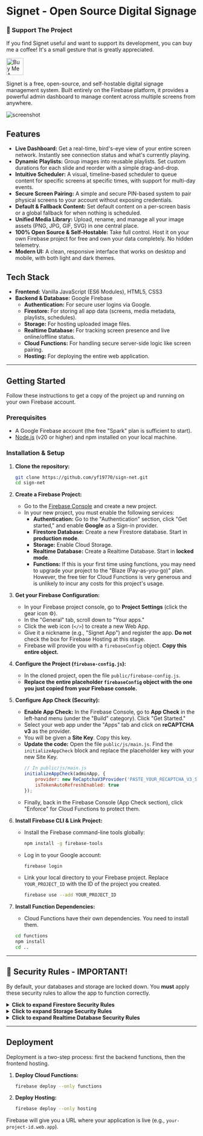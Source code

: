 # Signet - Open Source Digital Signage



### 💖 Support The Project

If you find Signet useful and want to support its development, you can buy me a coffee! It's a small gesture that is greatly appreciated.

<a href="https://buymeacoffee.com/osfy">
  <img src="https://cdn.buymeacoffee.com/buttons/v2/default-yellow.png" alt="Buy Me A Coffee" height="45">
</a>

Signet is a free, open-source, and self-hostable digital signage management system. Built entirely on the Firebase platform, it provides a powerful admin dashboard to manage content across multiple screens from anywhere.

![screenshot](https://firebasestorage.googleapis.com/v0/b/signet-osfy.firebasestorage.app/o/screenshot.png?alt=media&token=7ae6fc20-b9ca-4312-8bdb-685a07062243)

## Features

-   **Live Dashboard:** Get a real-time, bird's-eye view of your entire screen network. Instantly see connection status and what's currently playing.
-   **Dynamic Playlists:** Group images into reusable playlists. Set custom durations for each slide and reorder with a simple drag-and-drop.
-   **Intuitive Scheduler:** A visual, timeline-based scheduler to queue content for specific screens at specific times, with support for multi-day events.
-   **Secure Screen Pairing:** A simple and secure PIN-based system to pair physical screens to your account without exposing credentials.
-   **Default & Fallback Content:** Set default content on a per-screen basis or a global fallback for when nothing is scheduled.
-   **Unified Media Library:** Upload, rename, and manage all your image assets (PNG, JPG, GIF, SVG) in one central place.
-   **100% Open Source & Self-Hostable:** Take full control. Host it on your own Firebase project for free and own your data completely. No hidden telemetry.
-   **Modern UI:** A clean, responsive interface that works on desktop and mobile, with both light and dark themes.

## Tech Stack

-   **Frontend:** Vanilla JavaScript (ES6 Modules), HTML5, CSS3
-   **Backend & Database:** Google Firebase
    -   **Authentication:** For secure user logins via Google.
    -   **Firestore:** For storing all app data (screens, media metadata, playlists, schedules).
    -   **Storage:** For hosting uploaded image files.
    -   **Realtime Database:** For tracking screen presence and live online/offline status.
    -   **Cloud Functions:** For handling secure server-side logic like screen pairing.
    -   **Hosting:** For deploying the entire web application.

---

## Getting Started

Follow these instructions to get a copy of the project up and running on your own Firebase account.

### Prerequisites

-   A Google Firebase account (the free "Spark" plan is sufficient to start).
-   [Node.js](https://nodejs.org/) (v20 or higher) and npm installed on your local machine.

### Installation & Setup

1.  **Clone the repository:**
    ```bash
    git clone https://github.com/yf19770/sign-net.git
    cd sign-net
    ```

2.  **Create a Firebase Project:**
    -   Go to the [Firebase Console](https://console.firebase.google.com/) and create a new project.
    -   In your new project, you must enable the following services:
        -   **Authentication:** Go to the "Authentication" section, click "Get started," and enable **Google** as a Sign-in provider.
        -   **Firestore Database:** Create a new Firestore database. Start in **production mode**.
        -   **Storage:** Enable Cloud Storage.
        -   **Realtime Database:** Create a Realtime Database. Start in **locked mode**.
        -   **Functions:** If this is your first time using functions, you may need to upgrade your project to the "Blaze (Pay-as-you-go)" plan. However, the free tier for Cloud Functions is very generous and is unlikely to incur any costs for this project's usage.

3.  **Get your Firebase Configuration:**
    -   In your Firebase project console, go to **Project Settings** (click the gear icon ⚙️).
    -   In the "General" tab, scroll down to "Your apps."
    -   Click the web icon (`</>`) to create a new Web App.
    -   Give it a nickname (e.g., "Signet App") and register the app. **Do not** check the box for Firebase Hosting at this stage.
    -   Firebase will provide you with a `firebaseConfig` object. **Copy this entire object.**

4.  **Configure the Project (`firebase-config.js`):**
    -   In the cloned project, open the file `public/firebase-config.js`.
    -   **Replace the entire placeholder `firebaseConfig` object with the one you just copied from your Firebase console.**

5.  **Configure App Check (Security):**
    -   **Enable App Check:** In the Firebase Console, go to **App Check** in the left-hand menu (under the "Build" category). Click "Get Started."
    -   Select your web app under the "Apps" tab and click on **reCAPTCHA v3** as the provider.
    -   You will be given a **Site Key**. Copy this key.
    -   **Update the code:** Open the file `public/js/main.js`. Find the `initializeAppCheck` block and replace the placeholder key with your new Site Key.
        ```javascript
        // In public/js/main.js
        initializeAppCheck(adminApp, {
            provider: new ReCaptchaV3Provider('PASTE_YOUR_RECAPTCHA_V3_SITE_KEY_HERE'),
            isTokenAutoRefreshEnabled: true
        });
        ```
    -   Finally, back in the Firebase Console (App Check section), click "Enforce" for Cloud Functions to protect them.

6.  **Install Firebase CLI & Link Project:**
    -   Install the Firebase command-line tools globally:
        ```bash
        npm install -g firebase-tools
        ```
    -   Log in to your Google account:
        ```bash
        firebase login
        ```
    -   Link your local directory to your Firebase project. Replace `YOUR_PROJECT_ID` with the ID of the project you created.
        ```bash
        firebase use --add YOUR_PROJECT_ID
        ```

7.  **Install Function Dependencies:**
    -   Cloud Functions have their own dependencies. You need to install them.
    ```bash
    cd functions
    npm install
    cd ..
    ```

---

## 🔐 Security Rules - IMPORTANT!

By default, your databases and storage are locked down. You **must** apply these security rules to allow the app to function correctly.

<details>
<summary><strong>Click to expand Firestore Security Rules</strong></summary>

Go to your **Firebase Console -> Firestore Database -> Rules** tab and paste the following, then click **Publish**:

```javascript
rules_version = '2';
service cloud.firestore {
  match /databases/{database}/documents {

    // Helper function to check if the requester is the owner of a document.
    function isOwner(resource) {
      return request.auth.uid == resource.data.adminUid;
    }

    // --- User Data ---
    match /users/{userId}/{document=**} {
      allow read, write: if request.auth.uid == userId;
    }

    // --- Screens Collection ---
    match /screens/{screenId} {
      allow create, update: if request.auth.uid == request.resource.data.adminUid;
      allow delete: if request.auth.uid == get(/databases/$(database)/documents/screens/$(screenId)).data.adminUid;
      allow list: if request.auth.uid == resource.data.adminUid;
      allow get: if (request.auth.uid == resource.data.adminUid) || (request.auth.uid == screenId);
    }

    // --- Media Collection ---
    match /media/{mediaId} {
      allow create, update: if request.auth.uid == request.resource.data.adminUid;
      allow delete: if request.auth.uid == get(/databases/$(database)/documents/media/$(mediaId)).data.adminUid;
      allow read: if request.auth.uid == resource.data.adminUid;
    }

    // --- Playlists Collection (THIS IS THE FIX) ---
    match /playlists/{playlistId} {
      allow create, update: if request.auth.uid == request.resource.data.adminUid;
      allow delete: if request.auth.uid == get(/databases/$(database)/documents/playlists/$(playlistId)).data.adminUid;
      
      // An Admin can read their own playlists.
      // A Screen can read a playlist IF that playlist belongs to the screen's owner.
      allow read: if request.auth.uid == resource.data.adminUid ||
                   (exists(/databases/$(database)/documents/screens/$(request.auth.uid)) &&
                    get(/databases/$(database)/documents/screens/$(request.auth.uid)).data.adminUid == resource.data.adminUid);
    }

    // --- Schedules Collection ---
    match /schedules/{scheduleId} {
      allow create, update: if request.auth.uid == request.resource.data.adminUid;
      allow delete: if request.auth.uid == get(/databases/$(database)/documents/schedules/$(scheduleId)).data.adminUid;
      allow read: if (request.auth.uid == resource.data.adminUid) || (request.auth.uid in resource.data.screenIds);
    }
    
    // --- Special Rule for a Screen to read its owner's settings ---
    match /users/{userId}/settings/main {
      allow get: if exists(/databases/$(database)/documents/screens/$(request.auth.uid)) && 
                    get(/databases/$(database)/documents/screens/$(request.auth.uid)).data.adminUid == userId;
    }
    
    // --- Pairing Requests ---
    match /pairingRequests/{pairingId} {
       allow read, create: if true; 
       allow update: if request.auth.token.firebase.sign_in_provider != 'custom';
    }
  }
}
```

</details>

<details>
<summary><strong>Click to expand Storage Security Rules</strong></summary>

Go to your **Firebase Console -> Storage -> Rules** tab and paste the following, then click **Publish**:

```javascript
rules_version = '2';
service firebase.storage {
  match /b/{bucket}/o {

    match /media/{userId}/{allPaths=**} {
      // Allow authenticated owners to read their own files.
      allow read: if request.auth != null && request.auth.uid == userId;

      // Allow write if the user is the owner AND one of the following is true:
      // 1. It's a delete operation.
      // 2. It's an image upload under 5MB.
      // 3. It's a video upload under 15MB.
      allow write: if request.auth != null && request.auth.uid == userId && (
        
        // Condition 1: Allow DELETES
        request.resource == null ||

        // Condition 2: Allow IMAGE uploads under 5MB
        (request.resource.contentType.matches('image/.*') &&
         request.resource.size < 5 * 1024 * 1024) ||

        // Condition 3: Allow VIDEO uploads under 15MB
        (request.resource.contentType.matches('video/.*') &&
         request.resource.size < 15 * 1024 * 1024)
      );
    }

    // Explicitly deny access to all other paths for security.
    match /{allPaths=**} {
      allow read, write: if false;
    }
  }
}
```
</details>

<details>
<summary><strong>Click to expand Realtime Database Security Rules</strong></summary>

Go to your **Firebase Console -> Realtime Database -> Rules** tab and paste the following, then click **Publish**:

```json
{
  "rules": {
    "connections": {
      "$uid": {
        // Only the owner of the data can read or write their screen connections
        ".read": "auth != null && auth.uid === $uid",
        ".write": "auth != null && auth.uid === $uid"
      }
    }
  }
}
```

</details>

---

## Deployment

Deployment is a two-step process: first the backend functions, then the frontend hosting.

1.  **Deploy Cloud Functions:**
    ```bash
    firebase deploy --only functions
    ```

2.  **Deploy Hosting:**
    ```bash
    firebase deploy --only hosting
    ```

Firebase will give you a URL where your application is live (e.g., `your-project-id.web.app`).

